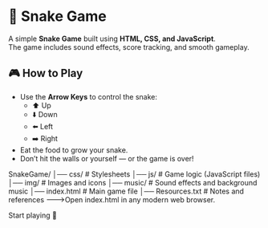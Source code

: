 # 🐍 Snake Game
A simple **Snake Game** built using **HTML, CSS, and JavaScript**.  
The game includes sound effects, score tracking, and smooth gameplay.
## 🎮 How to Play
- Use the **Arrow Keys** to control the snake:
  - ⬆️ Up  
  - ⬇️ Down  
  - ⬅️ Left  
  - ➡️ Right
- Eat the food to grow your snake.  
- Don’t hit the walls or yourself — or the game is over!  

SnakeGame/
│── css/ # Stylesheets
│── js/ # Game logic (JavaScript files)
│── img/ # Images and icons
│── music/ # Sound effects and background music
│── index.html # Main game file
│── Resources.txt # Notes and references
--->Open index.html in any modern web browser.

Start playing 🎉


